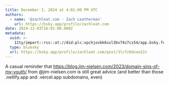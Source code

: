 ```yaml
---
title: December 3, 2024 at 4:01:00 PM UTC
authors:
  - name: '@zachleat.com - Zach Leatherman'
    url: https://bsky.app/profile/zachleat.com
date: 2024-12-03T16:01:00.000Z
metadata:
  uuid: >-
    11ty/import::rss::at://did:plc:xpchjovbk6sxl3bv74z7cs54/app.bsky.feed.post/3lcfz6dvao22z
  type: bluesky
  url: https://bsky.app/profile/zachleat.com/post/3lcfz6dvao22z
---
```

A casual reminder that https://blog.jim-nielsen.com/2023/domain-sins-of-my-youth/ from @jim-nielsen.com is still great advice (and better than those .netlify.app and .vercel.app subdomains, even)
